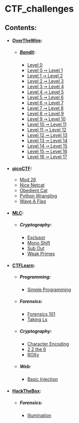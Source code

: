 # CTF_challenges

## Contents:

- #### [OverTheWire](https://overthewire.org/wargames/):
    - ##### [Bandit](https://overthewire.org/wargames/bandit/):
        - [Level 0](overthewire/bandit/level_0)
        - [Level 0 ➙ Level 1](overthewire/bandit/level_0_to_1)
        - [Level 1 ➙ Level 2](overthewire/bandit/level_1_to_2)
        - [Level 2 ➙ Level 3](overthewire/bandit/level_2_to_3)
        - [Level 3 ➙ Level 4](overthewire/bandit/level_3_to_4)
        - [Level 4 ➙ Level 5](overthewire/bandit/level_4_to_5)
        - [Level 5 ➙ Level 6](overthewire/bandit/level_5_to_6)
        - [Level 6 ➙ Level 7](overthewire/bandit/level_6_to_7)
        - [Level 7 ➙ Level 8](overthewire/bandit/level_7_to_8)
        - [Level 8 ➙ Level 9](overthewire/bandit/level_8_to_9)
        - [Level 9 ➙ Level 10](overthewire/bandit/level_9_to_10)
        - [Level 10 ➙ Level 11](overthewire/bandit/level_10_to_11)
        - [Level 11 ➙ Level 12](overthewire/bandit/level_11_to_12)
        - [Level 12 ➙ Level 13](overthewire/bandit/level_12_to_13)
        - [Level 13 ➙ Level 14](overthewire/bandit/level_13_to_14)
        - [Level 14 ➙ Level 15](overthewire/bandit/level_14_to_15)
        - [Level 15 ➙ Level 16](overthewire/bandit/level_15_to_16)
        - [Level 16 ➙ Level 17](overthewire/bandit/level_16_to_17)

- #### [picoCTF]( https://play.picoctf.org/practice):
    - [Mod 26](picoCTF/mod_26)
    - [Nice Netcat](picoCTF/nice_netcat)
    - [Obedient Cat](picoCTF/obedient_cat)
    - [Python Wrangling](picoCTF/python_wrangling)
    - [Wave A Flag](picoCTF/wave_a_flag)

- #### [MLC](https://training.majorleaguecyber.org/challenges):
    - ##### Cryptography:
        - [Exclusor](MLC/exclusor)
        - [Mono Shift](MLC/mono_shift)
        - [Sub Out](MLC/sub_out)
        - [Weak Primes](MLC/weak_primes)

- #### [CTFLearn](https://ctflearn.com/challenge):
    - ##### Programming:
        - [Simple Programming](CTFLearn/Programming/simple_programming)

    - ##### Forensics:
        - [Forensics 101](CTFLearn/Forensics/forensics_101)
        - [Taking Ls](CTFLearn/Forensics/taking_ls)

    - ##### Cryptography:
        - [Character Encoding](CTFLearn/Cryptography/character_encoding)
        - [2 2 the 6](CTFLearn/Cryptography/2_2_the_6)
        - [ROXy](CTFLearn/Cryptography/roxy)

    - ##### Web:
        - [Basic Injection](CTFLearn/Web/basic_injection)

- #### [HackTheBox]():
    - ##### Forensics:
        - [Illumination](HTB/Forensics/illumination)
